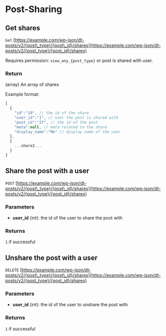 # Post-Sharing

## Get shares

`Get` [https://example.com/wp-json/dt-posts/v2/{post\_type}/{post\_id}/shares](https://example.com/wp-json/dt-posts/v2/{post_type}/{post_id}/shares)

Requires permission: `view_any_{post_type}` or post is shared with user.

### Return

\(array\) An array of shares

Example format:

```javascript
[
  {
    "id":"10", // the id of the share
    "user_id":"1", // user the post is shared with
    "post_id":"27", // the id of the post
    "meta":null, // meta related to the share
    "display_name":"Me" // display name of the user
  },
  {
    ...share2...
  }
]
```

## Share the post with a user

`POST` [https://example.com/wp-json/dt-posts/v2/{post\_type}/{post\_id}/shares](https://example.com/wp-json/dt-posts/v2/{post_type}/{post_id}/shares)

### Parameters

* **user\_id** \(int\): the id of the user to share the post with

### Returns

`1` if successful

## Unshare the post with a user

`DELETE` [https://example.com/wp-json/dt-posts/v2/{post\_type}/{post\_id}/shares](https://example.com/wp-json/dt-posts/v2/{post_type}/{post_id}/shares)

### Parameters

* **user\_id** \(int\): the id of the user to unshare the post with

### Returns

`1` if successful

